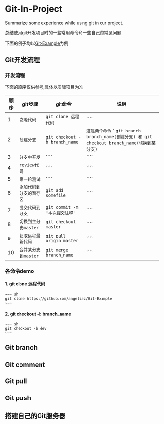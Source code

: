 # Git-In-Project
Summarize some experience while using git in our project.

总结使用git开发项目时的一些常用命令和一些自己的常见问题

下面的例子均以[Git-Example](https://github.com/angeliaz/Git-Example)为例


## Git开发流程

### 开发流程
	
下面的顺序仅供参考,具体以实际项目为准

顺序 | git步骤 | git命令 | 说明
------------ | ------------- | ------------ | ------------
1  | ``克隆代码`` | ``git clone 远程代码`` | ````  
2  | ``创建分支`` | ``git checkout -b branch_name`` | ``这是两个命令：git branch branch_name(创建分支) 和 git checkout branch_name(切换到某分支)``
3  | ``分支中开发`` | ```` | ````
4  | ``review代码`` | ```` | ````
5  | ``第一轮测试`` | ```` | ````
6  | ``添加代码到分支的暂存区`` | ``git add somefile`` | ````
7  | ``提交代码到分支`` | ``git commit -m "本次提交注释"`` | ````
8  | ``切换到主分支master`` | ``git checkout master`` | ````
9  | ``获取远程最新代码`` | ``git pull origin master`` | ````
10 | ``合并某分支到master`` | ``git merge branch_name`` | ````


### 各命令demo

#### 1. git clone 远程代码
	~~~ sh
	git clone https://github.com/angeliaz/Git-Example
	~~~

#### 2. git checkout -b branch_name
	~~~ sh
	git checkout -b dev
	~~~

## Git branch

## Git comment

## Git pull

## Git push

## 搭建自己的Git服务器